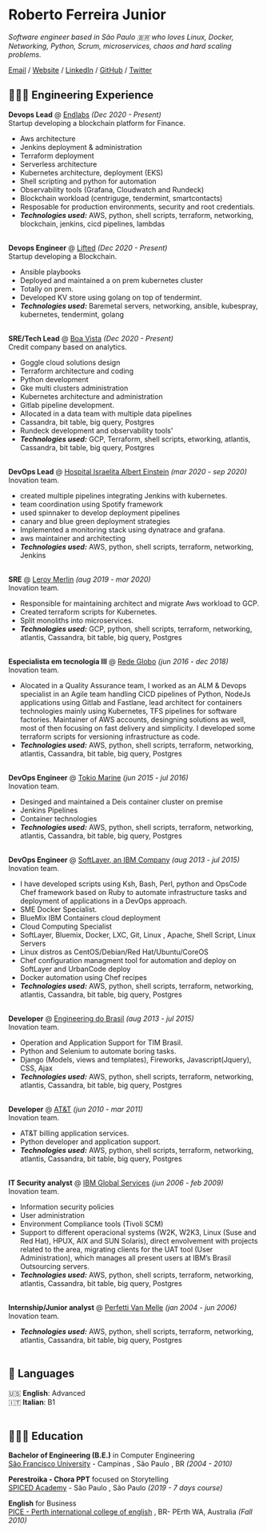 # Roberto Ferreira Junior

_Software engineer based in São Paulo 🇧🇷 who loves Linux, Docker, Networking, Python, Scrum, microservices, chaos and hard scaling problems._ <br>

[Email](mailto:hello@workwithroberto.com) / [Website](https://workwithroberto.com/) / [LinkedIn](https://www.linkedin.com/in/robeferre/) / [GitHub](https://github.com/robeferre/) / [Twitter](https://twitter.com/robeferre/) 

## 👩🏼‍💻 Engineering Experience

**Devops Lead** @ [Endlabs](https://end-labs.io/) _(Dec 2020 - Present)_ <br>
Startup developing a blockchain platform for Finance.
  - Aws architecture
  - Jenkins deployment & administration
  - Terraform deployment
  - Serverless architecture
  - Kubernetes architecture, deployment (EKS)
  - Shell scripting and python for automation
  - Observability tools (Grafana, Cloudwatch and Rundeck)
  - Blockchain workload (centriguge, tendermint, smartcontacts)
  - Resposable for production environments, security and root credentials.
  - **_Technologies used:_** AWS, python, shell scripts, terraform, networking, blockchain, jenkins, cicd pipelines, lambdas
<br><br>

**Devops Engineer** @ [Lifted](https://www.liftedinit.org/) _(Dec 2020 - Present)_ <br>
Startup developing a Blockchain.
  - Ansible playbooks
  - Deployed and maintained a on prem kubernetes cluster
  - Totally on prem.
  - Developed KV store using golang on top of tendermint.
  - **_Technologies used:_** Baremetal servers, networking, ansible, kubespray, kubernetes, tendermint, golang
<br><br>

**SRE/Tech Lead** @ [Boa Vista](https://www.consumidorpositivo.com.br/) _(Dec 2020 - Present)_ <br>
Credit company based on analytics.
  - Goggle cloud solutions design
  - Terraform architecture and coding
  - Python development
  - Gke multi clusters administration
  - Kubernetes architecture and administration
  - Gitlab pipeline development.
  - Allocated in a data team with multiple data pipelines
  - Cassandra, bit table, big query, Postgres
  - Rundeck development and observability tools'
  - **_Technologies used:_** GCP, Terraform, shell scripts, etworking, atlantis, Cassandra, bit table, big query, Postgres
<br><br>

**DevOps Lead** @ [Hospital Israelita Albert Einstein](https://www.einstein.br/Pages/Home.aspx) _(mar 2020 - sep 2020)_ <br>
Inovation team.
  - created multiple pipelines integrating Jenkins with kubernetes. 
  - team coordination using Spotify framework
  - used spinnaker to develop deployment pipelines
  - canary and blue green deployment strategies
  - Implemented a monitoring stack using dynatrace and grafana.
  - aws maintainer and architecting
  - **_Technologies used:_** AWS, python, shell scripts, terraform, networking, Jenkins
<br><br>

**SRE** @ [Leroy Merlin](https://www.leroymerlin.com.br/) _(aug 2019 - mar 2020)_ <br>
Inovation team.
  - Responsible for maintaining architect and migrate Aws workload to GCP.
  - Created terraform scripts for Kubernetes.
  - Split monoliths into microservices.
  - **_Technologies used:_** GCP, python, shell scripts, terraform, networking, atlantis, Cassandra, bit table, big query, Postgres
<br><br>

**Especialista em tecnologia III** @ [Rede Globo](https://redeglobo.globo.com/) _(jun 2016 - dec 2018)_ <br>
Inovation team.
  - Alocated in a Quality Assurance team, I worked as an ALM & Devops specialist in an Agile team handling CICD pipelines of Python, NodeJs applications using Gitlab and Fastlane, lead architect for containers technologies mainly using Kubernetes, TFS pipelines for software factories. Maintainer of AWS accounts, desingning solutions as well, most of then focusing on fast delivery and simplicity. I developed some terraform scripts for versioning infrastructure as code. 
  - **_Technologies used:_** AWS, python, shell scripts, terraform, networking, atlantis, Cassandra, bit table, big query, Postgres
<br><br>

**DevOps Engineer** @ [Tokio Marine](https://www.leroymerlin.com.br/) _(jun 2015 - jul 2016)_ <br>
Inovation team.
  - Desinged and maintained a Deis container cluster on premise
  - Jenkins Pipelines
  - Container technologies
  - **_Technologies used:_** AWS, python, shell scripts, terraform, networking, atlantis, Cassandra, bit table, big query, Postgres
<br><br>

**DevOps Engineer** @ [SoftLayer, an IBM Company](https://www.ibm.com) _(aug 2013 - jul 2015)_ <br>
Inovation team.
  - I have developed scripts using Ksh, Bash, Perl, python and OpsCode Chef framework based on Ruby to automate infrastructure tasks and deployment of applications in a DevOps approach.
  - SME Docker Specialist.
  - BlueMix IBM Containers cloud deployment
  - Cloud Computing Specialist
  - SoftLayer, Bluemix, Docker, LXC, Git, Linux , Apache, Shell Script, Linux Servers
  - Linux distros as CentOS/Debian/Red Hat/Ubuntu/CoreOS
  - Chef configuration managment tool for automation and deploy on SoftLayer and UrbanCode deploy
  - Docker automation using Chef recipes
  - **_Technologies used:_** AWS, python, shell scripts, terraform, networking, atlantis, Cassandra, bit table, big query, Postgres
<br><br>

**Developer** @ [Engineering do Brasil](https://www.engdb.com.br/) _(aug 2013 - jul 2015)_ <br>
Inovation team.
  - Operation and Application Support for TIM Brasil.
  - Python and Selenium to automate boring tasks.
  - Django (Models, views and templates), Fireworks, Javascript(Jquery), CSS, Ajax
  - **_Technologies used:_** AWS, python, shell scripts, terraform, networking, atlantis, Cassandra, bit table, big query, Postgres
<br><br>

**Developer** @ [AT&T](https://www.ibm.com) _(jun 2010 - mar 2011)_ <br>
Inovation team.
  - AT&T billing application services.
  - Python developer and application support.
  - **_Technologies used:_** AWS, python, shell scripts, terraform, networking, atlantis, Cassandra, bit table, big query, Postgres
<br><br>

**IT Security analyst** @ [IBM Global Services](https://www.ibm.com) _(jun 2006 - feb 2009)_ <br>
Inovation team.
  - Information security policies
  - User administration
  - Environment Compliance tools (Tivoli SCM)
  - Support to different operacional systems (W2K, W2K3, Linux (Suse and Red Hat), HPUX, AIX and SUN Solaris), direct envolvement with projects related to the area, migrating clients for the UAT tool (User Administration), which manages all present users at IBM’s Brasil Outsourcing servers.
  - **_Technologies used:_** AWS, python, shell scripts, terraform, networking, atlantis, Cassandra, bit table, big query, Postgres
<br><br>

**Internship/Junior analyst** @ [Perfetti Van Melle](https://www.perfettivanmelle.com/) _(jan 2004 - jun 2006)_ <br>
Inovation team.
  - **_Technologies used:_** AWS, python, shell scripts, terraform, networking, atlantis, Cassandra, bit table, big query, Postgres
<br><br>


## 💬 Languages

🇺🇸 **English**: Advanced <br>
🇮🇹 **Italian**: B1
<br><br>

## 👩🏼‍🎓 Education

**Bachelor of Engineering (B.E.)** in Computer Engineering<br>
[São Francisco University](https://www.usf.edu.br/) - Campinas , São Paulo , BR _(2004 - 2010)_ <br>

**Perestroika - Chora PPT** focused on Storytelling<br>
[SPICED Academy](https://www.perestroika.com.br/) - São Paulo , São Paulo _(2019 - 7 days course)_ <br>

**English** for Business<br>
[PICE - Perth international college of english](https://www.pice.edu/) , BR- PErth WA, Australia _(Fall 2010)_ <br>
